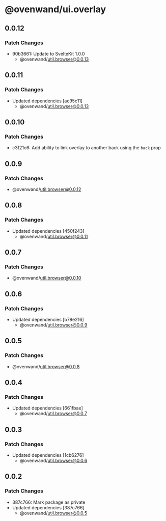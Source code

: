 # @ovenwand/ui.overlay

## 0.0.12

### Patch Changes

- 90b3661: Update to SvelteKit 1.0.0
  - @ovenwand/util.browser@0.0.13

## 0.0.11

### Patch Changes

- Updated dependencies [ac95c11]
  - @ovenwand/util.browser@0.0.13

## 0.0.10

### Patch Changes

- c3f21c6: Add ability to link overlay to another back using the `back` prop

## 0.0.9

### Patch Changes

- @ovenwand/util.browser@0.0.12

## 0.0.8

### Patch Changes

- Updated dependencies [450f243]
  - @ovenwand/util.browser@0.0.11

## 0.0.7

### Patch Changes

- @ovenwand/util.browser@0.0.10

## 0.0.6

### Patch Changes

- Updated dependencies [b78e216]
  - @ovenwand/util.browser@0.0.9

## 0.0.5

### Patch Changes

- @ovenwand/util.browser@0.0.8

## 0.0.4

### Patch Changes

- Updated dependencies [661fbae]
  - @ovenwand/util.browser@0.0.7

## 0.0.3

### Patch Changes

- Updated dependencies [1cb6276]
  - @ovenwand/util.browser@0.0.6

## 0.0.2

### Patch Changes

- 387c766: Mark package as private
- Updated dependencies [387c766]
  - @ovenwand/util.browser@0.0.5
